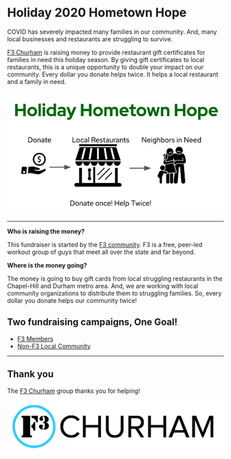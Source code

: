 # Holiday 2020 Hometown Hope

COVID has severely impacted many families in our community.  And, many local businesses and restaurants are struggling to survive.

[F3 Churham](www.f3churham.com) is raising money to provide restaurant gift certificates for families in need this holiday season.  By giving gift certificates to local restaurants, this is a unique opportunity to double your impact on our community.  Every dollar you donate helps twice.  It helps a local restaurant and a family in need.

![logo for hometown hope](hometown_hope_transparent.png)

---

**Who is raising the money?**

This fundraiser is started by the [F3 community](www.f3churham.com). F3 is a free, peer-led workout group of guys that meet all over the state and far beyond.

**Where is the money going?**

The money is going to buy gift cards from local struggling restaurants in the Chapel-Hill and Durham metro area.  And, we are working with local community organizations to distribute them to struggling families.  So, every dollar you donate helps our community twice!

## Two fundraising campaigns, One Goal!

* [F3 Members](https://givebutter.com/churham)
* [Non-F3 Local Community](https://givebutter.com/holiday_hope_everyone)

---

## Thank you

The [F3 Churham](www.f3churham.com) group thanks you for helping!

![f3 logo](f3_churham_logo.png)
